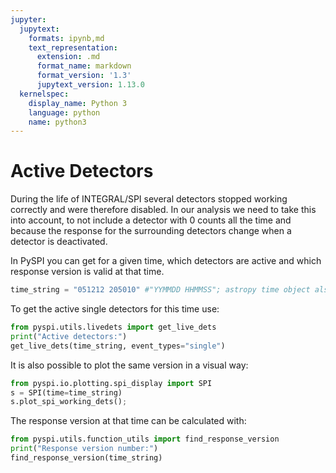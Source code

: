 ```yaml
---
jupyter:
  jupytext:
    formats: ipynb,md
    text_representation:
      extension: .md
      format_name: markdown
      format_version: '1.3'
      jupytext_version: 1.13.0
  kernelspec:
    display_name: Python 3
    language: python
    name: python3
---
```


# Active Detectors

During the life of INTEGRAL/SPI several detectors stopped working correctly and were therefore disabled. In our analysis we need to take this into account, to not include a detector with 0 counts all the time and because the response for the surrounding detectors change when a detector is deactivated. 

In PySPI you can get for a given time, which detectors are active and which response version is valid at that time.

```python
time_string = "051212 205010" #"YYMMDD HHMMSS"; astropy time object also possible
```

To get the active single detectors for this time use:

```python
from pyspi.utils.livedets import get_live_dets
print("Active detectors:")
get_live_dets(time_string, event_types="single")
```

It is also possible to plot the same version in a visual way:

```python
from pyspi.io.plotting.spi_display import SPI
s = SPI(time=time_string)
s.plot_spi_working_dets();
```

The response version at that time can be calculated with:
```python
from pyspi.utils.function_utils import find_response_version
print("Response version number:")
find_response_version(time_string)
```
